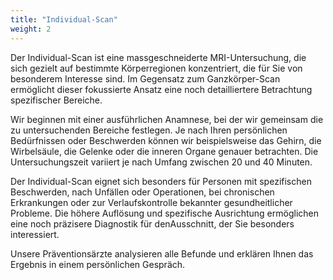 ```yaml
---
title: "Individual-Scan"
weight: 2
---
```

Der Individual-Scan ist eine massgeschneiderte MRI-Untersuchung, die sich gezielt auf bestimmte Körperregionen konzentriert, die für Sie von besonderem Interesse sind. Im Gegensatz zum Ganzkörper-Scan ermöglicht dieser fokussierte Ansatz eine noch detailliertere Betrachtung spezifischer Bereiche.

Wir beginnen mit einer ausführlichen Anamnese, bei der wir gemeinsam die zu untersuchenden Bereiche festlegen. Je nach Ihren persönlichen Bedürfnissen oder Beschwerden können wir beispielsweise das Gehirn, die Wirbelsäule, die Gelenke oder die inneren Organe genauer betrachten. Die Untersuchungszeit variiert je nach Umfang zwischen 20 und 40 Minuten.

Der Individual-Scan eignet sich besonders für Personen mit spezifischen Beschwerden, nach Unfällen oder Operationen, bei chronischen Erkrankungen oder zur Verlaufskontrolle bekannter gesundheitlicher Probleme. Die höhere Auflösung und spezifische Ausrichtung ermöglichen eine noch präzisere Diagnostik für denAusschnitt, der Sie besonders interessiert. 

Unsere Präventionsärzte analysieren alle Befunde und erklären Ihnen das Ergebnis in einem persönlichen Gespräch. 
